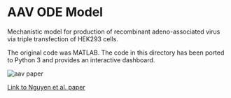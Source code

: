# AAV ODE Model

Mechanistic model for production of recombinant adeno-associated virus via triple transfection of HEK293 cells.

The original code was MATLAB. The code in this directory has been ported to Python 3 and provides an interactive dashboard.

![aav paper](assets/aav_ode_paper.png)

[Link to Nguyen et al. paper](https://www.cell.com/molecular-therapy-family/methods/fulltext/S2329-0501(21)00072-3)

